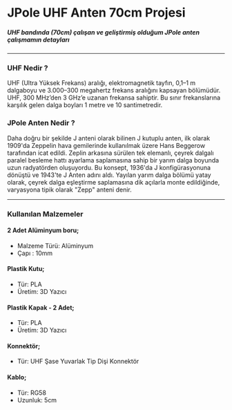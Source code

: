# JPole UHF Anten 70cm Projesi

##### UHF bandında (70cm) çalışan ve geliştirmiş olduğum JPole anten çalışmamın detayları

------------

### UHF Nedir ?
UHF (Ultra Yüksek Frekans) aralığı, elektromagnetik tayfın, 0,1–1 m dalgaboyu ve 3.000–300 megahertz frekans aralığını kapsayan bölümüdür. UHF, 300 MHz’den 3 GHz’e uzanan frekansa sahiptir. Bu sınır frekanslarına karşılık gelen dalga boyları 1 metre ve 10 santimetredir.

### JPole Anten Nedir ?
Daha doğru bir şekilde J anteni olarak bilinen J kutuplu anten, ilk olarak 1909'da Zeppelin hava gemilerinde kullanılmak üzere Hans Beggerow tarafından icat edildi. Zeplin arkasına sürülen tek elemanlı, çeyrek dalgalı paralel besleme hattı ayarlama saplamasına sahip bir yarım dalga boyunda uzun radyatörden oluşuyordu. Bu konsept, 1936'da J konfigürasyonuna dönüştü ve 1943'te J Anten adını aldı. Yayılan yarım dalga bölümü yatay olarak, çeyrek dalga eşleştirme saplamasına dik açılarla monte edildiğinde, varyasyona tipik olarak "Zepp" anteni denir.

------------

### Kullanılan Malzemeler

#### 2 Adet Alüminyum boru;
- Malzeme Türü: Alüminyum
- Çapı : 10mm

#### Plastik Kutu;
- Tür: PLA
- Üretim: 3D Yazıcı

#### Plastik Kapak - 2 Adet;
- Tür: PLA
- Üretim: 3D Yazıcı

#### Konnektör;
- Tür: UHF Şase Yuvarlak Tip Dişi Konnektör

#### Kablo;
- Tür: RG58
- Uzunluk: 5cm


